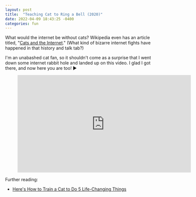 ```yaml
---
layout: post
title:  "Teaching Cat to Ring a Bell (2020)"
date: 2022-04-09 18:43:25 -0400
categories: fun
---
```

What would the internet be without cats? Wikipedia even has an article titled, "[Cats and the Internet](https://en.wikipedia.org/wiki/Cats_and_the_Internet)." (What kind of bizarre internet fights have happened in that history and talk tab?)

I'm an unabashed cat fan, so it shouldn't come as a surprise that I went down some internet rabbit hole and landed up on this video. I glad I got there, and now here you are too! ▶️

<figure class="image is-16by9">
  <iframe class="has-ratio" width="560" height="315" src="https://www.youtube.com/embed/7notuuPwzCM" frameborder="0" allow="accelerometer; autoplay; clipboard-write; encrypted-media; gyroscope; picture-in-picture" allowfullscreen></iframe>
</figure>

Further reading:
* [Here's How to Train a Cat to Do 5 Life-Changing Things](https://www.rd.com/list/how-to-train-a-cat/)